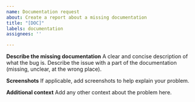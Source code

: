 ```yaml
---
name: Documentation request
about: Create a report about a missing documentation
title: "[DOC]"
labels: documentation
assignees: ''

---
```


**Describe the missing documentation**
A clear and concise description of what the bug is.
Describe the issue with a part of the documentation (missing, unclear, at the wrong place).

**Screenshots**
If applicable, add screenshots to help explain your problem.

**Additional context**
Add any other context about the problem here.
